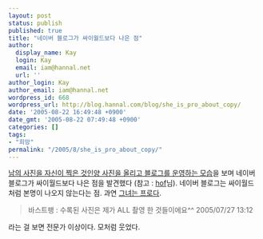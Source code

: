 ```yaml
---
layout: post
status: publish
published: true
title: "네이버 블로그가 싸이월드보다 나은 점"
author:
  display_name: Kay
  login: Kay
  email: iam@hannal.net
  url: ''
author_login: Kay
author_email: iam@hannal.net
wordpress_id: 668
wordpress_url: http://blog.hannal.com/blog/she_is_pro_about_copy/
date: '2005-08-22 16:49:48 +0900'
date_gmt: '2005-08-22 07:49:48 +0900'
categories: []
tags:
- "희망"
permalink: "/2005/8/she_is_pro_about_copy/"
---
```

<p><a href="http://www.leicaclub.net/forums/showthread.php?t=26463">남의 사진을 자신이 찍은 것인양 사진을 올리고 블로그를 운영하는 모습</a>을 보며 네이버 블로그가 싸이월드보다 나은 점을 발견했다 (참고 : <a href="http://www.hof.pe.kr/wp/archives/1270/">hof</a>님). 네이버 블로그는 싸이월드처럼 본명이 나오지 않는다는 점. 과연 <a href="http://blog.naver.com/notes22">그녀는 프로다</a>.</p>
<blockquote><p>바스트팽 : 수록된 사진은 제가 ALL 촬영 한 것들이에요^^ 2005/07/27 13:12</p></blockquote>
<p>라는 걸 보면 전문가 이상이다. 모처럼 웃었다.</p>
